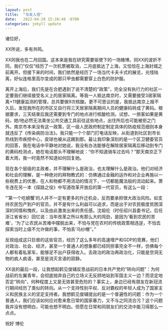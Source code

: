 ```yaml
---
layout: post
title:  "与友人信"
date:   2022-04-28 15:28:48 -0700
categories: jekyll update
---
```


诸位好，

XX所说，多有共鸣。

XX同我也在二月回国。这本来是我在研究需要驱使下的一场赌博。同XX的波折不同，我们“仅仅”经历了一次机票被取消，二月底抵达了上海，又恰恰在上海封城之前离开。但接下来的时间，我们依然是经历了一场当代卡夫卡式的展览，光怪陆离，好似连格里高尔变成的那只甲虫都需要穿上白色的防护服。

离开上海后，我们先是在合肥遇到了说不清楚的“政策”，完全没有执行力的社区一定要我们继续接受名义上的居家隔离。等我一人抵达南京时，又需要接受3居家隔离+11健康监测的管理，总共要做9次核酸。更不可思议的是，我抵达南京上报不久后，发现我所在的市区又自行将三天居家隔离期间人员的健康码转成了黄码。根据要求，三天结束后我还需要到专门的地点进行核酸检测。试想，一旅客如果是黄码，她/他必然无法乘坐公共交通工具前往这些地点，出住所后也可能被拒之门外。南京市本来没有这一政策，区一级人民政府制定制定具体的防疫规范细则本身就违反了《传染病防治法》。我只能一个个部门打电话反映，从街道到社区到市长热线到市疾控中心，皮球也被从这踢到那。最让我印象深刻的是一个区卫健委官员的回答，我在电话中平静地对她说，我没有办法能够在解除居家隔离后移动到专门的黄码检测点，她在电话那头不理解地说：“你不知道骑车过去吗？”那天南京正下着大雨，我一时竟然不知道如何回复她。

现在各个层级的主政者，并不理解什么是政治，也太理解什么是政治。他们对经济和社会的理解，是一种绝对的拜物教式的：仿佛通过金融的运作和对企业再施以一些税费上的优惠，在人和物都不用流动的情况下，一切都能魔法般的流动起来。萧冬连在另一本《探路之役》中写道改革开放后的第一代官员，有这么一段：

“‘第一个吃螃蟹’的人并不一定有更多的升迁机会，反而要承担很大政治风险。如支持农民包产到户的官员，并不是有什么利益可以追求，而是出于对农民极度贫困深深的同情和愧疚，以及由此激发出来的责任感。沈祖伦（时任绍兴县委书记，后任浙江省省长）回忆说：当年改革之所以有那么大的闯劲，是因为‘看到农民的苦难’，‘为了让农民从苦难中摆脱出来，不怕与党在农村的传统政策相违逆，不怕去探索当时上级不允许做的事，不怕丢‘乌纱帽’’。”

反观组成这只巨兽的这些官员，经历了这么多年的高速增产和GDP的竞赛，他们对政治、社会、经济，甚至一个普通人的想象都已经同担事完全不一样，仿佛每个人都有着私家车，能够足不出户获得收入。去政治的政治再政治化，只能是空洞无物的疯人疯语，甚至是消灭言语的寂静。

XX说的最后一段，让我想起鹤见俊辅反思战前的日本共产党的“转向问题”：为何战前的左翼青年，会彻底抛弃自己的立场义无反顾地站到军国主义一边？而坚定地否定“转向”，何种程度上又是无效甚至危险的？事实上，身边已经有朋友在新冠流行期间经历了类似的转向。从一个支持性别平权、反对霸权的年轻人成为了国家主义和民族主义的坚定支持者。我想鹤见俊辅提出的是一个普遍性的问题：作为一个普通人，我们应该如何应对愈来愈日常的国家暴力，又不与之同流合污？这个问题我并没有想明白，可能也想不明白。但愿在日常和同朋友们的交流中能习得那么一点点。

祝好
博伦
